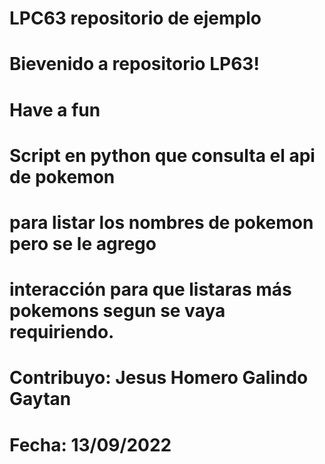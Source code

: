 # LPC63 repositorio de ejemplo
# Bievenido a repositorio LP63!
# Have a fun
# Script en python que consulta el api de pokemon
# para listar los nombres de pokemon pero se le agrego
# interacción para que listaras más pokemons segun se vaya requiriendo.
# Contribuyo: Jesus Homero Galindo Gaytan
# Fecha: 13/09/2022
